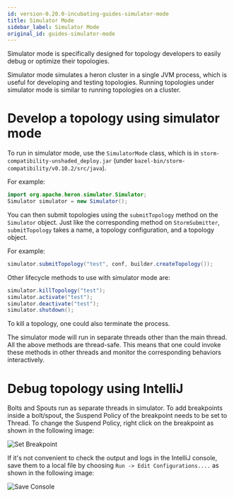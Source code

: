 ```yaml
---
id: version-0.20.0-incubating-guides-simulator-mode
title: Simulator Mode
sidebar_label: Simulator Mode
original_id: guides-simulator-mode
---
```

<!--
    Licensed to the Apache Software Foundation (ASF) under one
    or more contributor license agreements.  See the NOTICE file
    distributed with this work for additional information
    regarding copyright ownership.  The ASF licenses this file
    to you under the Apache License, Version 2.0 (the
    "License"); you may not use this file except in compliance
    with the License.  You may obtain a copy of the License at
      http://www.apache.org/licenses/LICENSE-2.0
    Unless required by applicable law or agreed to in writing,
    software distributed under the License is distributed on an
    "AS IS" BASIS, WITHOUT WARRANTIES OR CONDITIONS OF ANY
    KIND, either express or implied.  See the License for the
    specific language governing permissions and limitations
    under the License.
-->

Simulator mode is specifically designed for topology developers to easily debug or optimize their 
topologies.

Simulator mode simulates a heron cluster in a single JVM process, which is useful for developing and 
testing topologies. Running topologies under simulator mode is similar to running topologies on a 
cluster.

# Develop a topology using simulator mode

To run in simulator mode, use the ``SimulatorMode`` class, which is
in ``storm-compatibility-unshaded_deploy.jar``  (under ``bazel-bin/storm-compatibility/v0.10.2/src/java``).

For example:

```java
import org.apache.heron.simulator.Simulator;
Simulator simulator = new Simulator();
```

You can then submit topologies using the ``submitTopology`` method on the ``Simulator`` object. Just
like the corresponding method on ``StormSubmitter``, ``submitTopology`` takes a name, a topology 
configuration, and a topology object.

For example:

```java
simulator.submitTopology("test", conf, builder.createTopology());
```

Other lifecycle methods to use with simulator mode are:

```java
simulator.killTopology("test");
simulator.activate("test");
simulator.deactivate("test");
simulator.shutdown();
```

To kill a topology, one could also terminate the process.

The simulator mode will run in separate threads other than the main thread. All the above methods are 
thread-safe. This means that one could invoke these methods in other threads and monitor the 
corresponding behaviors interactively.

# Debug topology using IntelliJ

Bolts and Spouts run as separate threads in simulator. To add breakpoints inside a bolt/spout, the 
Suspend Policy of the breakpoint needs to be set to Thread. To change the Suspend Policy, right 
click on the breakpoint as shown in the following image:

![Set Breakpoint](assets/intellij-set-breakpoint.jpg)

If it's not convenient to check the output and logs in the IntelliJ console, save them to a local file 
by choosing `Run -> Edit Configurations....` as shown in the following image:

![Save Console](assets/intellij-save-console.jpg)

